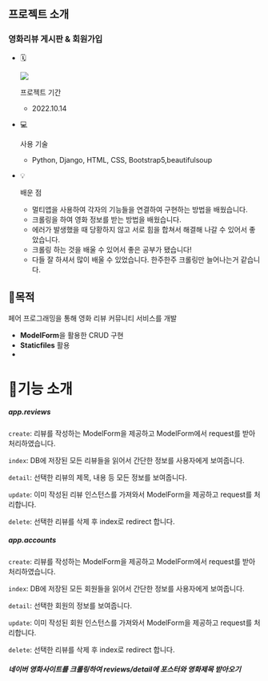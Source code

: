 ## 프로젝트 소개
### 영화리뷰 게시판 & 회원가입


- 🗓

   ![](https://raw.githubusercontent.com/runedemonic/TIL/master/img/2022-10-14-17-27-53.gif)

  프로젝트 기간

  - 2022.10.14

- 💻

   

  사용 기술

  - Python, Django, HTML, CSS, Bootstrap5,beautifulsoup

- 💡

   

  배운 점

  - 멀티앱을 사용하여 각자의 기능들을 연결하여 구현하는 방법을 배웠습니다.
  - 크롤링을 하여 영화 정보를 받는 방법을 배웠습니다.
  - 에러가 발생했을 때 당황하지 않고 서로 힘을 합쳐서 해결해 나갈 수 있어서 좋았습니다. 
  - 크롤링 하는 것을 배울 수 있어서 좋은 공부가 됐습니다!
  - 다들 잘 하셔서 많이 배울 수 있었습니다. 한주한주 크롤링만 늘어나는거 같습니다.

## 🚩목적

페어 프로그래밍을 통해 영화 리뷰 커뮤니티 서비스를 개발

- **ModelForm**을 활용한 CRUD 구현
- **Staticfiles** 활용
- 

# 🧾기능 소개

##### app.reviews 

`create`: 리뷰를 작성하는 ModelForm을 제공하고 ModelForm에서 request를 받아 처리하였습니다.

`index`: DB에 저장된 모든 리뷰들을 읽어서 간단한 정보를 사용자에게 보여줍니다.

`detail`: 선택한 리뷰의 제목, 내용 등 모든 정보를 보여줍니다.

`update`: 이미 작성된 리뷰 인스턴스를 가져와서 ModelForm을 제공하고 request를 처리합니다.

`delete`: 선택한 리뷰를 삭제 후 index로 redirect 합니다.

##### app.accounts

`create`: 리뷰를 작성하는 ModelForm을 제공하고 ModelForm에서 request를 받아 처리하였습니다.

`index`: DB에 저장된 모든 회원들을 읽어서 간단한 정보를 사용자에게 보여줍니다.

`detail`: 선택한 회원의 정보를 보여줍니다.

`update`: 이미 작성된 회원 인스턴스를 가져와서 ModelForm을 제공하고 request를 처리합니다.

`delete`: 선택한 리뷰를 삭제 후 index로 redirect 합니다.

##### 네이버 영화사이트를 크롤링하여 reviews/detail에 포스터와 영화제목 받아오기

